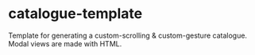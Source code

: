 # catalogue-template
Template for generating a custom-scrolling & custom-gesture catalogue. Modal views are made with HTML.
